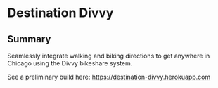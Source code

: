# Destination Divvy

## Summary

Seamlessly integrate walking and biking directions to get anywhere in Chicago using the Divvy bikeshare system.

See a preliminary build here: https://destination-divvy.herokuapp.com
